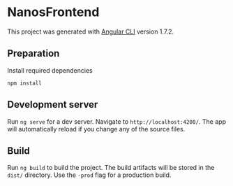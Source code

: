 # NanosFrontend

This project was generated with [Angular CLI](https://github.com/angular/angular-cli) version 1.7.2.

## Preparation
Install required dependencies
```
npm install
````

## Development server

Run `ng serve` for a dev server. Navigate to `http://localhost:4200/`. The app will automatically reload if you change any of the source files.

## Build

Run `ng build` to build the project. The build artifacts will be stored in the `dist/` directory. Use the `-prod` flag for a production build.

